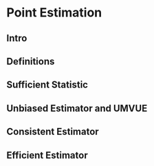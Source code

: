 # Point Estimation 
## Intro	
## Definitions 
## Sufficient Statistic
## Unbiased Estimator and UMVUE
## Consistent Estimator
## Efficient Estimator
